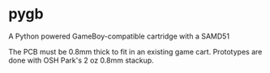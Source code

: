 # pygb
A Python powered GameBoy-compatible cartridge with a SAMD51

The PCB must be 0.8mm thick to fit in an existing game cart. Prototypes are done with OSH Park's 2 oz 0.8mm stackup.
